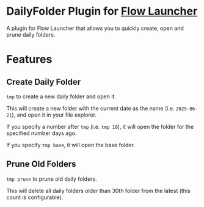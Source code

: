# DailyFolder Plugin for [Flow Launcher](https://www.flowlauncher.com)

A plugin for Flow Launcher that allows you to quickly create, open and prune daily folders.

# Features

## Create Daily Folder

`tmp` to create a new daily folder and open it.

This will create a new folder with the current date as the name (i.e. `2025-06-21`), and open it in your file explorer.

If you specify a number after `tmp` (i.e. `tmp 10`), it will open the folder for the specified number days ago.

If you specify `tmp base`, it will open the base folder.

## Prune Old Folders

`tmp prune` to prune old daily folders.

This will delete all daily folders older than 30th folder from the latest (this count is configurable).
